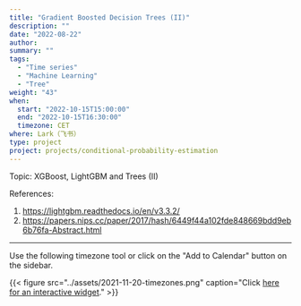 ```yaml
---
title: "Gradient Boosted Decision Trees (II)"
description: ""
date: "2022-08-22"
author:
summary: ""
tags:
  - "Time series"
  - "Machine Learning"
  - "Tree"
weight: "43"
when:
  start: "2022-10-15T15:00:00"
  end: "2022-10-15T16:30:00"
  timezone: CET
where: Lark（飞书）
type: project
project: projects/conditional-probability-estimation
---
```


Topic: XGBoost, LightGBM and Trees (II)

References:

1. https://lightgbm.readthedocs.io/en/v3.3.2/
2. https://papers.nips.cc/paper/2017/hash/6449f44a102fde848669bdd9eb6b76fa-Abstract.html


---

Use the following timezone tool or click on the "Add to Calendar" button on the sidebar.

{{< figure src="../assets/2021-11-20-timezones.png" caption="Click [here for an interactive widget](https://www.worldtimebuddy.com/?qm=1&lid=1816670,2950159,5,8&h=1816670&date=2021-11-20&sln=21-22.5&hf=1)." >}}



